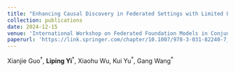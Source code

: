 ```yaml
--- 
title: "Enhancing Causal Discovery in Federated Settings with Limited Local Samples" 
collection: publications 
date: 2024-12-15
venue: 'International Workshop on Federated Foundation Models in Conjunction with NeurIPS 2024 (FL@FM-NeurIPS), Oral, Outstanding Student Paper Award' 
paperurl: 'https://link.springer.com/chapter/10.1007/978-3-031-82240-7_12' 
--- 
```

Xianjie Guo$^{\dagger}$, **Liping Yi**$^{\dagger}$, Xiaohu Wu, Kui Yu$^{\ast}$, Gang Wang$^{\ast}$


